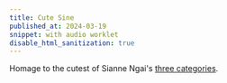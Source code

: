 ```yaml
---
title: Cute Sine
published_at: 2024-03-19
snippet: with audio worklet
disable_html_sanitization: true
---
```


Homage to the cutest of Sianne Ngai's [three categories](https://www.jstor.org/stable/41058295).

<canvas id="cnv_of_cute"></canvas>

<script type="module">
   const cnv = document.getElementById ("cnv_of_cute")
   cnv.style.backgroundColor = "turquoise"

   const width = cnv.parentNode.scrollWidth

   cnv.width  = width
   cnv.height = width * 9 / 16

   const ctx = cnv.getContext ('2d')
   ctx.fillStyle = "hotpink";

   const radius = width / 4
   const mid = {
      x: cnv.width / 2,
      y: cnv.height / 2, 
   }

   let pointer_down = false
   let cool_down = false
   let frame_count = 0

   const mouse_pos = { x : 0, y : 0 }

   const total_points = 12

   function draw () {
      const circle_points = []
      ctx.fillStyle = `turquoise`
      ctx.fillRect (0, 0, cnv.width, cnv.height)

      const phase_off = frame_count * -1 / (2 ** 12)

      if (pointer_down) {
         for (let i = 0; i < total_points; i++) {

            const phase = i / total_points
            const angle = (phase + phase_off) * Math.PI * 2

            const x = mid.x + (Math.sin (angle) * radius)
            const y = mid.y + (Math.cos (angle) * radius)

            circle_points.push ({ x, y })
         }

         // ctx.moveTo (circle_points[0].x, circle_points[0].y)
         circle_points.forEach ((p, i) => {
            // const ind = (i + 1) % circle_points.length
            ctx.beginPath()
            ctx.moveTo (mouse_pos.x, mouse_pos.y)
            ctx.lineTo (p.x, p.y)
            ctx.strokeStyle = `hotpink`
            ctx.lineWidth = 6

            ctx.stroke ()
            // ctx.quadraticCurveTo (mouse_pos.x, mouse_pos.y, circle_points[ind].x, circle_points[ind].y);
         })
         // ctx.closePath ()

         // ctx.fillStyle = "hotpink";
         // ctx.fill ()


      }

      frame_count++

      requestAnimationFrame (draw)
   }

   draw ()

   function point_phase (e) {
      const { target: { 
         offsetLeft, offsetTop, offsetWidth, offsetHeight 
      } } = e

      const abs = {
         x: e.clientX ? e.clientX : e.touches[0].clientX,
         y: e.clientY ? e.clientY : e.touches[0].clientY
      }

      const x = abs.x - offsetLeft
      const y = abs.y - offsetTop

      return { x, y }
      // return abs
   }


   cnv.onpointerdown = async e => {
      // if (audio_context.state != `running`) {
      //    await init_audio ()
      // }

      // const now = audio_context.currentTime
      // prepare_params ([ graph.freq, graph.amp ], now)
      
      // const f = 220 * (2 ** point_phase (e).x)
      // graph.freq.exponentialRampToValueAtTime (f, now + 0.3)
      
      // graph.amp.linearRampToValueAtTime (0.2, now + 0.1)

      Object.assign (mouse_pos, point_phase (e))

      pointer_down = true
   }

   cnv.onpointermove = e => {

      // if (!pointer_down || cool_down) return

      // const now = audio_context.currentTime
      // const f = 220 * (2 ** point_phase (e).x)

      // prepare_param (graph.freq, now)
      // graph.freq.exponentialRampToValueAtTime (f, now + 0.1)

      // cool_down = true
      // setTimeout (() => {
      //    cool_down = false
      // }, 100)

      Object.assign (mouse_pos, point_phase (e))
   }

   cnv.onpointerup = e => {

      // if (!graph.amp) {
      //    console.log (`delaying`)
      //    setTimeout (div.onpointerup, 100, e)
      //    return
      // }

      // const now = audio_context.currentTime
      // prepare_params ([ graph.freq, graph.amp ], now)
      // graph.freq.exponentialRampToValueAtTime (16, now + 0.3)
      // graph.amp.linearRampToValueAtTime (0, now + 0.3)

      Object.assign (mouse_pos, point_phase (e))
      pointer_down = false
   }

</script>


